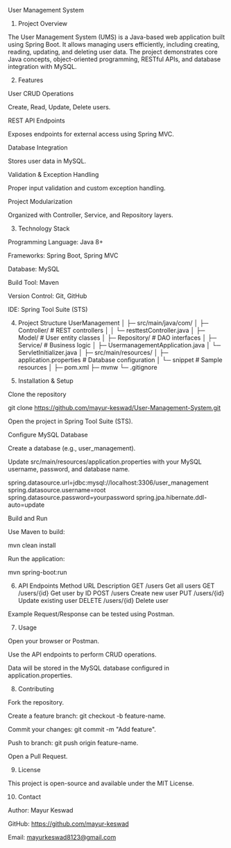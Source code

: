 User Management System
1. Project Overview

The User Management System (UMS) is a Java-based web application built using Spring Boot.
It allows managing users efficiently, including creating, reading, updating, and deleting user data.
The project demonstrates core Java concepts, object-oriented programming, RESTful APIs, and database integration with MySQL.

2. Features

User CRUD Operations

Create, Read, Update, Delete users.

REST API Endpoints

Exposes endpoints for external access using Spring MVC.

Database Integration

Stores user data in MySQL.

Validation & Exception Handling

Proper input validation and custom exception handling.

Project Modularization

Organized with Controller, Service, and Repository layers.

3. Technology Stack

Programming Language: Java 8+

Frameworks: Spring Boot, Spring MVC

Database: MySQL

Build Tool: Maven

Version Control: Git, GitHub

IDE: Spring Tool Suite (STS)

4. Project Structure
UserManagement
│
├─ src/main/java/com/
│   ├─ Controller/        # REST controllers
│   │   └─ resttestController.java
│   ├─ Model/             # User entity classes
│   ├─ Repository/        # DAO interfaces
│   ├─ Service/           # Business logic
│   ├─ UsermanagementApplication.java
│   └─ ServletInitializer.java
│
├─ src/main/resources/
│   ├─ application.properties   # Database configuration
│   └─ snippet                  # Sample resources
│
├─ pom.xml
├─ mvnw
└─ .gitignore

5. Installation & Setup

Clone the repository

git clone https://github.com/mayur-keswad/User-Management-System.git


Open the project in Spring Tool Suite (STS).

Configure MySQL Database

Create a database (e.g., user_management).

Update src/main/resources/application.properties with your MySQL username, password, and database name.

spring.datasource.url=jdbc:mysql://localhost:3306/user_management
spring.datasource.username=root
spring.datasource.password=yourpassword
spring.jpa.hibernate.ddl-auto=update


Build and Run

Use Maven to build:

mvn clean install


Run the application:

mvn spring-boot:run

6. API Endpoints
Method	URL	Description
GET	/users	Get all users
GET	/users/{id}	Get user by ID
POST	/users	Create new user
PUT	/users/{id}	Update existing user
DELETE	/users/{id}	Delete user

Example Request/Response can be tested using Postman.

7. Usage

Open your browser or Postman.

Use the API endpoints to perform CRUD operations.

Data will be stored in the MySQL database configured in application.properties.

8. Contributing

Fork the repository.

Create a feature branch: git checkout -b feature-name.

Commit your changes: git commit -m "Add feature".

Push to branch: git push origin feature-name.

Open a Pull Request.

9. License

This project is open-source and available under the MIT License.

10. Contact

Author: Mayur Keswad

GitHub: https://github.com/mayur-keswad

Email: mayurkeswad8123@gmail.com

